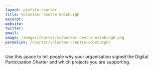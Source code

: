 ```yaml
---
layout: profile-charter
title: Volunteer Centre Edinburgh
excerpt: 
website: 
twitter: 
email: 
image: /images/charter/volunteer-centre-edinburgh.png
permalink: /charter/volunteer-centre-edinburgh/
---
```


Use this space to tell people why your organisation signed the Digital Participation Charter and which projects you are supporting.